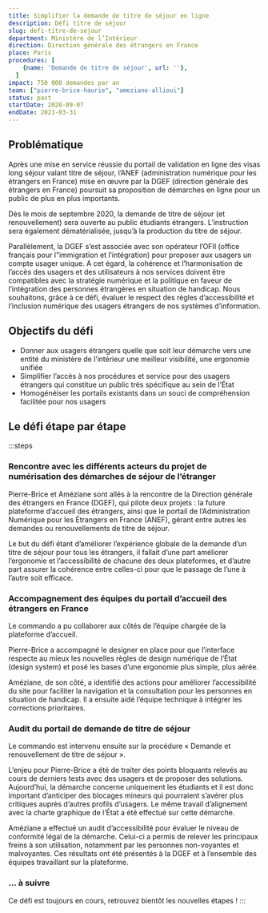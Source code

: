 ```yaml
---
title: Simplifier la demande de titre de séjour en ligne
description: Défi titre de séjour
slug: defi-titre-de-sejour
department: Ministère de l’Intérieur
direction: Direction générale des étrangers en France
place: Paris
procedures: [
    {name: 'Demande de titre de séjour', url: ''},
  ]
impact: 750 000 demandes par an
team: ["pierre-brice-haurie", "ameziane-allioui"]
status: past
startDate: 2020-09-07
endDate: 2021-03-31
---
```


## Problématique

Après une mise en service réussie du portail de validation en ligne des visas long séjour valant titre de séjour, l’ANEF (administration numérique pour les étrangers en France) mise en œuvre par la DGEF (direction générale des étrangers en France) poursuit sa proposition de démarches en ligne pour un public de plus en plus importants.

Dès le mois de  septembre 2020, la demande de titre de séjour (et renouvellement) sera ouverte au public étudiants étrangers. L’instruction sera également dématérialisée, jusqu’à la production du titre de séjour.

Parallèlement, la DGEF s’est associée avec son opérateur l’OFII (office français pour l"immigration et l’intégration) pour proposer aux usagers un compte usager unique. A cet égard, la cohérence et l’harmonisation de l’accès des usagers et des utilisateurs à nos services doivent être compatibles avec la stratégie numérique et la politique en faveur de l’intégration des personnes étrangères en situation de handicap. Nous souhaitons, grâce à ce défi, évaluer le respect des règles d’accessibilité et l’inclusion numérique des usagers étrangers de nos systèmes d’information.


## Objectifs du défi

- Donner aux usagers étrangers quelle que soit leur démarche vers une entité du ministère de l’intérieur une meilleur visibilité, une ergonomie unifiée
- Simplifier l’accès à nos procédures et service pour des usagers étrangers qui constitue un public très spécifique au sein de l’État
- Homogénéiser les portails existants dans un souci de compréhension facilitée pour nos usagers


## Le défi étape par étape

:::steps
### Rencontre avec les différents acteurs du projet de numérisation des démarches de séjour de l’étranger

Pierre-Brice et Améziane sont allés à la rencontre de la Direction générale des étrangers en France (DGEF), qui pilote deux projets : la future plateforme d’accueil des étrangers, ainsi que le portail de l’Administration Numérique pour les Étrangers en France (ANEF), gérant entre autres les demandes ou renouvellements de titre de séjour.

Le but du défi étant d’améliorer l’expérience globale de la demande d’un titre de séjour pour tous les étrangers, il fallait d’une part améliorer l’ergonomie et l’accessibilité de chacune des deux plateformes, et d’autre part assurer la cohérence entre celles-ci pour que le passage de l’une à l’autre soit efficace.

### Accompagnement des équipes du portail d’accueil des étrangers en France

Le commando a pu collaborer aux côtés de l’équipe chargée de la plateforme d’accueil.

Pierre-Brice a accompagné le designer en place pour que l’interface respecte au mieux les nouvelles règles de design numérique de l’État (design system) et posé les bases d’une ergonomie plus simple, plus aérée.

Améziane, de son côté, a identifié des actions pour améliorer l’accessibilité du site pour faciliter la navigation et la consultation pour les personnes en situation de handicap. Il a ensuite aidé l’équipe technique à intégrer les corrections prioritaires.

### Audit du portail de demande de titre de séjour

Le commando est intervenu ensuite sur la procédure « Demande et renouvellement de titre de séjour ».

L’enjeu pour Pierre-Brice a été de traiter des points bloquants relevés au cours de derniers tests avec des usagers et de proposer des solutions. Aujourd’hui, la démarche concerne uniquement  les étudiants et il est donc important d’anticiper des blocages mineurs qui pourraient s’avérer plus critiques auprès d’autres profils d’usagers. Le même travail d’alignement avec la charte graphique de l’État a été effectué sur cette démarche.

Améziane a effectué un audit d’accessibilité pour évaluer le niveau de conformité légal de la démarche. Celui-ci a permis de relever les principaux freins à son utilisation, notamment par les personnes non-voyantes et malvoyantes. Ces résultats ont été présentés à la DGEF et à l’ensemble des équipes travaillant sur la plateforme.

### ... à suivre

Ce défi est toujours en cours, retrouvez bientôt les nouvelles étapes !
:::
